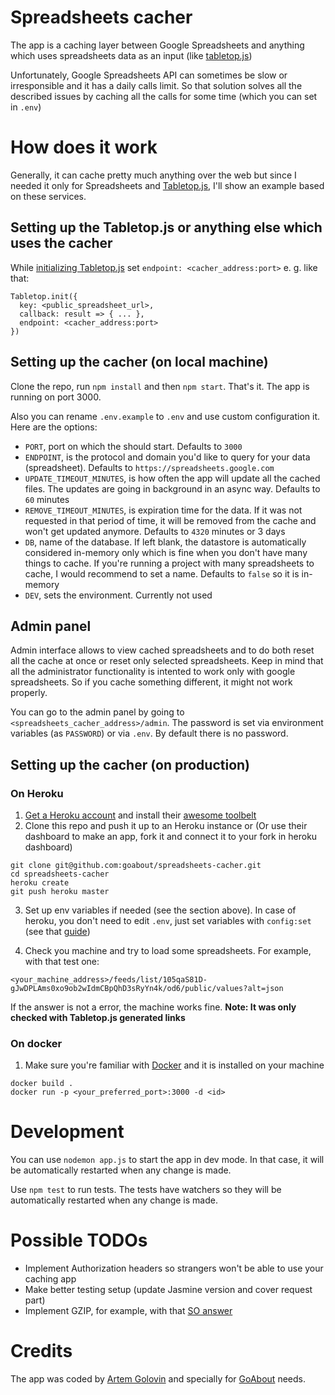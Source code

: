 # Spreadsheets cacher

The app is a caching layer between Google Spreadsheets and anything which uses spreadsheets data as an input (like [tabletop.js](https://github.com/jsoma/tabletop))

Unfortunately, Google Spreadsheets API can sometimes be slow or irresponsible and it has a daily calls limit. So that solution solves all the described issues by caching all the calls for some time (which you can set in `.env`)

# How does it work

Generally, it can cache pretty much anything over the web but since I needed it only for Spreadsheets and [Tabletop.js](https://github.com/jsoma/tabletop), I'll show an example based on these services.

## Setting up the Tabletop.js or anything else which uses the cacher
While [initializing Tabletop.js](https://github.com/jsoma/tabletop#tabletop-initialization) set `endpoint: <cacher_address:port>` e. g. like that:

```
Tabletop.init({
  key: <public_spreadsheet_url>,
  callback: result => { ... },
  endpoint: <cacher_address:port>
})
```

## Setting up the cacher (on local machine)

Clone the repo, run `npm install` and then `npm start`. That's it. The app is running on port 3000.

Also you can rename `.env.example` to `.env` and use custom configuration it. Here are the options:

- `PORT`, port on which the should start. Defaults to `3000`
- `ENDPOINT`, is the protocol and domain you'd like to query for your data (spreadsheet). Defaults to `https://spreadsheets.google.com`
- `UPDATE_TIMEOUT_MINUTES`, is how often the app will update all the cached files. The updates are going in background in an async way. Defaults to `60` minutes
- `REMOVE_TIMEOUT_MINUTES`, is expiration time for the data. If it was not requested in that period of time, it will be removed from the cache and won't get updated anymore. Defaults to `4320` minutes or 3 days
- `DB`, name of the database. If left blank, the datastore is automatically considered in-memory only which is fine when you don't have many things to cache. If you're running a project with many spreadsheets to cache, I would recommend to set a name. Defaults to `false` so it is in-memory
- `DEV`, sets the environment. Currently not used

## Admin panel

Admin interface allows to view cached spreadsheets and to do both reset all the cache at once or reset only selected spreadsheets. Keep in mind that all the administrator functionality is intented to work only with google spreadsheets. So if you cache something different, it might not work properly. 

You can go to the admin panel by going to `<spreadsheets_cacher_address>/admin`. The password is set via environment variables (as `PASSWORD`) or via `.env`. By default there is no password.

## Setting up the cacher (on production)

### On Heroku

1. [Get a Heroku account](https://devcenter.heroku.com/articles/quickstart) and install their [awesome toolbelt](https://toolbelt.heroku.com)
2. Clone this repo and push it up to an Heroku instance or (Or use their dashboard to make an app, fork it and connect it to your fork in heroku dashboard)

```
git clone git@github.com:goabout/spreadsheets-cacher.git
cd spreadsheets-cacher
heroku create
git push heroku master
```

3. Set up env variables if needed (see the section above). In case of heroku, you don't need to edit `.env`, just set variables with `config:set` (see that [guide](https://devcenter.heroku.com/articles/nodejs-support#customizing-the-build-process))

4. Check you machine and try to load some spreadsheets. For example, with that test one:

```
<your_machine_address>/feeds/list/105qaS81D-gJwDPLAms0xo9ob2wIdmCBpQhD3sRyYn4k/od6/public/values?alt=json
```

If the answer is not a error, the machine works fine.
**Note: It was only checked with Tabletop.js generated links**

### On docker
1. Make sure you're familiar with [Docker](https://www.docker.com/) and it is installed on your machine
```
docker build .
docker run -p <your_preferred_port>:3000 -d <id>
```


# Development
You can use `nodemon app.js` to start the app in dev mode. In that case, it will be automatically restarted when any change is made.

Use `npm test` to run tests. The tests have watchers so they will be automatically restarted when any change is made.

# Possible TODOs
- Implement Authorization headers so strangers won't be able to use your caching app
- Make better testing setup (update Jasmine version and cover request part)
- Implement GZIP, for example, with that [SO answer](http://stackoverflow.com/questions/10207762/how-to-use-request-or-http-module-to-read-gzip-page-into-a-string/10603029#10603029)

# Credits

The app was coded by [Artem Golovin](https://www.linkedin.com/in/artemgolovin) and specially for [GoAbout](https://goabout.com/) needs.
